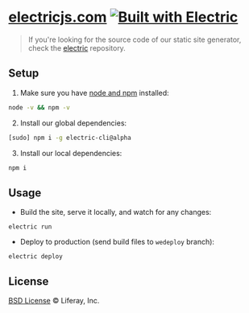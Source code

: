 <!--
SPDX-FileCopyrightText: © 2017 Liferay International Ltd. <https://liferay.com>

SPDX-License-Identifier: BSD-3-Clause
-->

# [electricjs.com](http://electricjs.com) [![Built with Electric](https://img.shields.io/badge/built%20with-electric-f3c302.svg?style=flat)](http://electricjs.com)

> If you're looking for the source code of our static site generator, check the [electric](https://github.com/wedeploy/electric) repository.

## Setup

1. Make sure you have [node and npm](https://nodejs.org/en/download/) installed:

```sh
node -v && npm -v
```

2. Install our global dependencies:

```sh
[sudo] npm i -g electric-cli@alpha
```

3. Install our local dependencies:

```sh
npm i
```

## Usage

* Build the site, serve it locally, and watch for any changes:

```
electric run
```

* Deploy to production (send build files to `wedeploy` branch):

```
electric deploy
```

## License

[BSD License](https://github.com/wedeploy/electricjs.com/blob/master/LICENSE.md) © Liferay, Inc.
